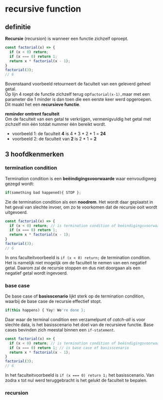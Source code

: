 # recursive function

## definitie

**Recursie** \(recursion\) is wanneer een functie zichzelf oproept. 

```javascript
const factorial(x) => {
  if (x < 0) return;
  if (x === 0) return 1;
  return x * factorial(x - 1);
}
factorial(3);
// 6
```

Bovenstaand voorbeeld retourneert de faculteit van een geleverd geheel getal.   
Op lijn 4 roept de functie zichzelf terug op`factorial(x-1),`maar met een parameter die 1 minder is dan toen die een eerste keer werd opgeroepen. Dit maakt het een **recursieve functie**.

**reminder omtrent faculteit**  
Om de faculteit van een getal te verkrijgen, vermenigvuldig het getal met zichzelf min één totdat  nummer één bereikt wordt. 

* voorbeeld 1: de faculteit **4** is 4 \* 3 \*  2 \*  1 = **24**
* voorbeeld 2: de faculteit van **2** is 2 \* 1 = **2**

## 3 hoofdkenmerken

### termination condition

Termination condition is een **beëindigingsvoorwaarde** waar eenvoudigweg gezegd wordt: 

```javascript
if(something bad happened){ STOP };
```

Zie de termination condition als een **noodrem**. Het wordt daar geplaatst in het geval van slechte invoer, om zo te voorkomen dat de recursie ooit wordt uitgevoerd. 

```javascript
const factorial(x) => {
  if (x < 0) return; // is termination condition of beëindigingsvoorwaarde
  if (x === 0) return 1;
  return x * factorial(x - 1);
}
factorial(3);
// 6
```

In ons faculteitvoorbeeld is `if (x < 0) return;` de termination condition. Het is namelijk niet mogelijk om de faculteit te nemen van een ​​negatief getal. Daarom zal de recursie stoppen en dus niet doorgaan als een negatief getal wordt ingevoerd.

### base case

De base case of **basisscenario** lijkt sterk op de termination condition, waarbij de base case de recursie effectief stopt.

```javascript
if(this happens) { Yay! We're done };
```

Daar waar de terminal condition een verzamelpunt of _catch-all_ is voor slechte data, is het basisscenario het doel van de recursieve functie. Base cases bevinden zich meestal binnen een `if-statement`. 

```javascript
const factorial(x) => {
  if (x < 0) return; // is termination condition of beëindigingsvoorwaarde
  if (x === 0) return 1; // is base case of basisscenario
  return x * factorial(x - 1);
}
factorial(3);
// 6
```

  
In het faculteitvoorbeeld is  `if (x === 0) return 1;` het basisscenario. Van zodra x tot nul werd teruggebracht is het gelukt de faculteit te bepalen.

### recursion



